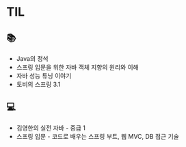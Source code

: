 # TIL

## 📚
* Java의 정석
* 스프링 입문을 위한 자바 객체 지향의 원리와 이해
* 자바 성능 튜닝 이야기
* 토비의 스프링 3.1

## 💻
* 김영한의 실전 자바 - 중급 1
* 스프링 입문 - 코드로 배우는 스프링 부트, 웹 MVC, DB 접근 기술
